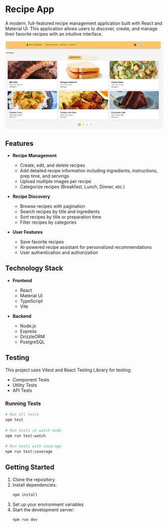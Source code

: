 # Recipe App

A modern, full-featured recipe management application built with React and Material UI. This application allows users to discover, create, and manage their favorite recipes with an intuitive interface.

![Application Screenshot](https://github.com/nlanzo/recipe-app/blob/main/Screenshot.png)

## Features

- **Recipe Management**

  - Create, edit, and delete recipes
  - Add detailed recipe information including ingredients, instructions, prep time, and servings
  - Upload multiple images per recipe
  - Categorize recipes (Breakfast, Lunch, Dinner, etc.)

- **Recipe Discovery**

  - Browse recipes with pagination
  - Search recipes by title and ingredients
  - Sort recipes by title or preparation time
  - Filter recipes by categories

- **User Features**
  - Save favorite recipes
  - AI-powered recipe assistant for personalized recommendations
  - User authentication and authorization

## Technology Stack

- **Frontend**

  - React
  - Material UI
  - TypeScript
  - Vite

- **Backend**
  - Node.js
  - Express
  - DrizzleORM
  - PostgreSQL

## Testing

This project uses Vitest and React Testing Library for testing:

- Component Tests
- Utility Tests
- API Tests

### Running Tests

```bash
# Run all tests
npm test

# Run tests in watch mode
npm run test:watch

# Run tests with coverage
npm run test:coverage
```

## Getting Started

1. Clone the repository
2. Install dependencies:
   ```bash
   npm install
   ```
3. Set up your environment variables
4. Start the development server:
   ```bash
   npm run dev
   ```
